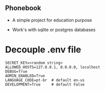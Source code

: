 ## Phonebook

- A simple project for education purpose

- Work's with sqlite or postgres databases

# Decouple .env file

```
SECRET_KEY=<random string>
ALLOWED_HOSTS=127.0.0.1, 0.0.0.0, localhost
DEBUG=True
ADMIN_ENABLED=True
LANGUAGE_CODE=pt-br  # default en-us
DEVELOPMENT=True     # default False
```
